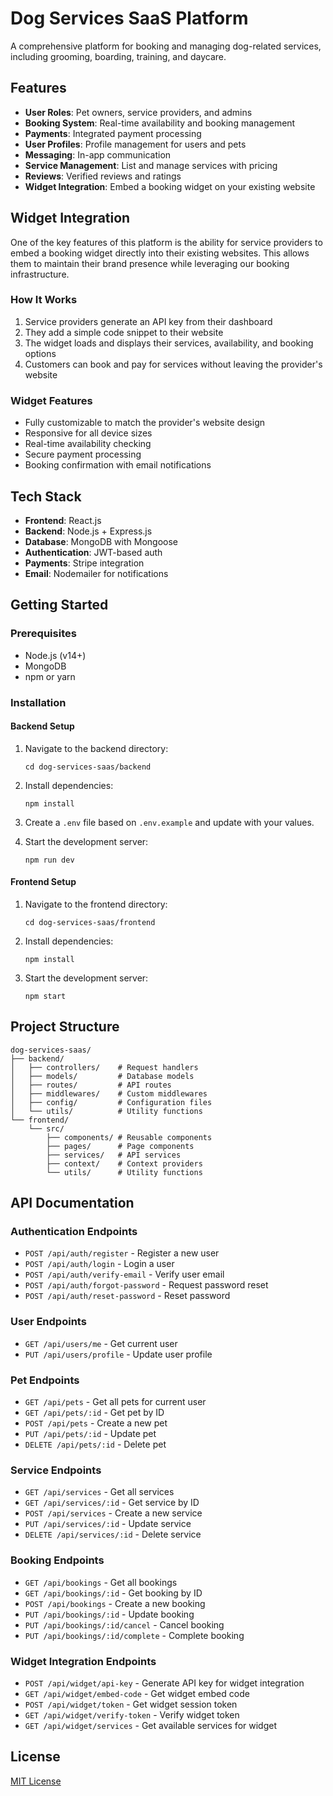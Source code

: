 # Dog Services SaaS Platform

A comprehensive platform for booking and managing dog-related services, including grooming, boarding, training, and daycare.

## Features

- **User Roles**: Pet owners, service providers, and admins
- **Booking System**: Real-time availability and booking management
- **Payments**: Integrated payment processing
- **User Profiles**: Profile management for users and pets
- **Messaging**: In-app communication
- **Service Management**: List and manage services with pricing
- **Reviews**: Verified reviews and ratings
- **Widget Integration**: Embed a booking widget on your existing website

## Widget Integration

One of the key features of this platform is the ability for service providers to embed a booking widget directly into their existing websites. This allows them to maintain their brand presence while leveraging our booking infrastructure.

### How It Works

1. Service providers generate an API key from their dashboard
2. They add a simple code snippet to their website
3. The widget loads and displays their services, availability, and booking options
4. Customers can book and pay for services without leaving the provider's website

### Widget Features

- Fully customizable to match the provider's website design
- Responsive for all device sizes
- Real-time availability checking
- Secure payment processing
- Booking confirmation with email notifications

## Tech Stack

- **Frontend**: React.js
- **Backend**: Node.js + Express.js
- **Database**: MongoDB with Mongoose
- **Authentication**: JWT-based auth
- **Payments**: Stripe integration
- **Email**: Nodemailer for notifications

## Getting Started

### Prerequisites

- Node.js (v14+)
- MongoDB
- npm or yarn

### Installation

#### Backend Setup

1. Navigate to the backend directory:
   ```
   cd dog-services-saas/backend
   ```

2. Install dependencies:
   ```
   npm install
   ```

3. Create a `.env` file based on `.env.example` and update with your values.

4. Start the development server:
   ```
   npm run dev
   ```

#### Frontend Setup

1. Navigate to the frontend directory:
   ```
   cd dog-services-saas/frontend
   ```

2. Install dependencies:
   ```
   npm install
   ```

3. Start the development server:
   ```
   npm start
   ```

## Project Structure

```
dog-services-saas/
├── backend/
│   ├── controllers/    # Request handlers
│   ├── models/         # Database models
│   ├── routes/         # API routes
│   ├── middlewares/    # Custom middlewares
│   ├── config/         # Configuration files
│   └── utils/          # Utility functions
└── frontend/
    └── src/
        ├── components/ # Reusable components
        ├── pages/      # Page components
        ├── services/   # API services
        ├── context/    # Context providers
        └── utils/      # Utility functions
```

## API Documentation

### Authentication Endpoints

- `POST /api/auth/register` - Register a new user
- `POST /api/auth/login` - Login a user
- `POST /api/auth/verify-email` - Verify user email
- `POST /api/auth/forgot-password` - Request password reset
- `POST /api/auth/reset-password` - Reset password

### User Endpoints

- `GET /api/users/me` - Get current user
- `PUT /api/users/profile` - Update user profile

### Pet Endpoints

- `GET /api/pets` - Get all pets for current user
- `GET /api/pets/:id` - Get pet by ID
- `POST /api/pets` - Create a new pet
- `PUT /api/pets/:id` - Update pet
- `DELETE /api/pets/:id` - Delete pet

### Service Endpoints

- `GET /api/services` - Get all services
- `GET /api/services/:id` - Get service by ID
- `POST /api/services` - Create a new service
- `PUT /api/services/:id` - Update service
- `DELETE /api/services/:id` - Delete service

### Booking Endpoints

- `GET /api/bookings` - Get all bookings
- `GET /api/bookings/:id` - Get booking by ID
- `POST /api/bookings` - Create a new booking
- `PUT /api/bookings/:id` - Update booking
- `PUT /api/bookings/:id/cancel` - Cancel booking
- `PUT /api/bookings/:id/complete` - Complete booking

### Widget Integration Endpoints

- `POST /api/widget/api-key` - Generate API key for widget integration
- `GET /api/widget/embed-code` - Get widget embed code
- `POST /api/widget/token` - Get widget session token 
- `GET /api/widget/verify-token` - Verify widget token
- `GET /api/widget/services` - Get available services for widget

## License

[MIT License](LICENSE)